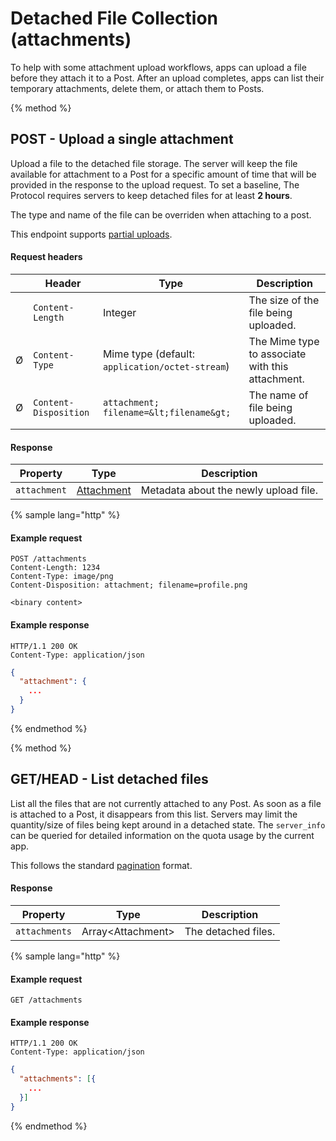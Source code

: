 # Detached File Collection \(attachments\)

To help with some attachment upload workflows, apps can upload a file before they attach it to a Post. After an upload completes, apps can list their temporary attachments, delete them, or attach them to Posts.

{% method %}
## POST - Upload a single attachment

Upload a file to the detached file storage. The server will keep the file available for attachment to a Post for a specific amount of time that will be provided in the response to the upload request. To set a baseline, The Protocol requires servers to keep detached files for at least **2 hours**.

The type and name of the file can be overriden when attaching to a post.

This endpoint supports [partial uploads](/api-reference/base-concepts#partial-uploads).

#### Request headers

| | Header                | Type                                              | Description                                      |
|-| --------------------- | ------------------------------------------------- | ------------------------------------------------ |
| | `Content-Length`      | Integer                                           | The size of the file being uploaded.             |
|Ø| `Content-Type`        | Mime type (default: `application/octet-stream`)   | The Mime type to associate with this attachment. |
|Ø| `Content-Disposition` | `attachment; filename=&lt;filename&gt;`           | The name of file being uploaded.                 |

#### Response

| Property     | Type                                      | Description                           |
| ------------ | ----------------------------------------- | ------------------------------------- |
| `attachment` | [Attachment](/model-reference/attachment) | Metadata about the newly upload file. |

{% sample lang="http" %}
#### Example request

```
POST /attachments
Content-Length: 1234
Content-Type: image/png
Content-Disposition: attachment; filename=profile.png

<binary content>
```

#### Example response

```
HTTP/1.1 200 OK
Content-Type: application/json
```

```json
{
  "attachment": {
    ...
  }
}
```
{% endmethod %}

{% method %}
## GET/HEAD - List detached files

List all the files that are not currently attached to any Post. As soon as a file is attached to a Post, it disappears from this list. Servers may limit the quantity/size of files being kept around in a detached state. The `server_info` can be queried for detailed information on the quota usage by the current app.

This follows the standard [pagination](/api-reference/base-concepts.md#pagination) format.

#### Response

| Property      | Type                    | Description         |
| ------------- | ----------------------- | ------------------- |
| `attachments` | Array&lt;Attachment&gt; | The detached files. |

{% sample lang="http" %}
#### Example request

```
GET /attachments
```

#### Example response

```
HTTP/1.1 200 OK
Content-Type: application/json
```

```json
{
  "attachments": [{
    ...
  }]
}
```
{% endmethod %}